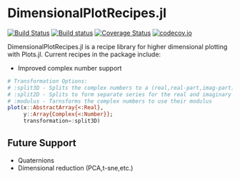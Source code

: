 # DimensionalPlotRecipes.jl

[![Build Status](https://travis-ci.org/JuliaDiffEq/DimensionalPlotRecipes.jl.svg?branch=master)](https://travis-ci.org/JuliaDiffEq/DimensionalPlotRecipes.jl)
[![Build status](https://ci.appveyor.com/api/projects/status/veiu62cimbs37edg?svg=true)](https://ci.appveyor.com/project/ChrisRackauckas/dimensionalplotrecipes-jl)
[![Coverage Status](https://coveralls.io/repos/JuliaDiffEq/DimensionalPlotRecipes.jl/badge.svg?branch=master&service=github)](https://coveralls.io/github/JuliaDiffEq/DimensionalPlotRecipes.jl?branch=master)
[![codecov.io](http://codecov.io/github/JuliaDiffEq/DimensionalPlotRecipes.jl/coverage.svg?branch=master)](http://codecov.io/github/JuliaDiffEq/DimensionalPlotRecipes.jl?branch=master)

DimensionalPlotRecipes.jl is a recipe library for higher dimensional plotting
with Plots.jl. Current recipes in the package include:

- Improved complex number support

```julia
# Transformation Options:
# :split3D - Splits the complex numbers to a (real,real-part,imag-part) plot
# :split2D - Splits to form separate series for the real and imaginary parts
# :modulus - Tarnsforms the complex numbers to use their modulus
plot(x::AbstractArray{<:Real},
     y::Array{Complex{<:Number}};
     transformation=:split3D)
```

## Future Support

- Quaternions
- Dimensional reduction (PCA,t-sne,etc.)
